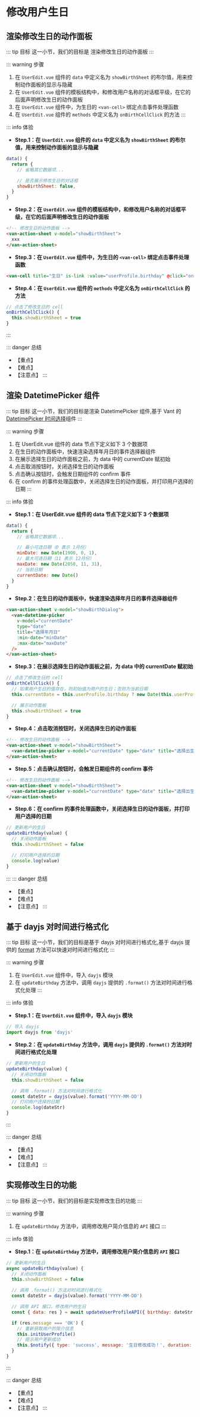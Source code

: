 # 修改用户生日

## 渲染修改生日的动作面板

::: tip 目标
这一小节，我们的目标是 渲染修改生日的动作面板
:::

::: warning 步骤

1. 在 `UserEdit.vue` 组件的 `data` 中定义名为 `showBirthSheet` 的布尔值，用来控制动作面板的显示与隐藏
2. 在 `UserEdit.vue` 组件的模板结构中，和修改用户名称的对话框平级，在它的后面声明修改生日的动作面板
3. 在 `UserEdit.vue` 组件中，为生日的 `<van-cell>` 绑定点击事件处理函数
4. 在 `UserEdit.vue` 组件的 `methods` 中定义名为 `onBirthCellClick` 的方法
:::

::: info 体验

* **Step.1：在 `UserEdit.vue` 组件的 `data` 中定义名为 `showBirthSheet` 的布尔值，用来控制动作面板的显示与隐藏**

```js
data() {
  return {
    // 省略其它数据项...

    // 是否展示修改生日的对话框
    showBirthSheet: false,
  }
}
```

* **Step.2：在 `UserEdit.vue` 组件的模板结构中，和修改用户名称的对话框平级，在它的后面声明修改生日的动作面板**

```html
<!-- 修改生日的动作面板 -->
<van-action-sheet v-model="showBirthSheet">
  xxx
</van-action-sheet>
```

* **Step.3：在 `UserEdit.vue` 组件中，为生日的 `<van-cell>` 绑定点击事件处理函数**

```html
<van-cell title="生日" is-link :value="userProfile.birthday" @click="onBirthCellClick" />
```

* **Step.4：在 `UserEdit.vue` 组件的 `methods` 中定义名为 `onBirthCellClick` 的方法**

```js
// 点击了修改生日的 cell
onBirthCellClick() {
  this.showBirthSheet = true
}
```

:::

::: danger 总结

* 【重点】
* 【难点】
* 【注意点】
:::

## 渲染 DatetimePicker 组件

::: tip 目标
这一小节，我们的目标是渲染 DatetimePicker 组件,基于 Vant 的 [DatetimePicker 时间选择](https://vant-contrib.gitee.io/vant/#/zh-CN/datetime-picker#xuan-ze-nian-yue-ri)组件
:::

::: warning 步骤

1. 在 UserEdit.vue 组件的 data 节点下定义如下 3 个数据项
2. 在生日的动作面板中，快速渲染选择年月日的事件选择器组件
3. 在展示选择生日的动作面板之前，为 data 中的 currentDate 赋初始
4. 点击取消按钮时，关闭选择生日的动作面板
5. 点击确认按钮时，会触发日期组件的 confirm 事件
6. 在 confirm 的事件处理函数中，关闭选择生日的动作面板，并打印用户选择的日期
:::

::: info 体验

* **Step.1：在 UserEdit.vue 组件的 data 节点下定义如下 3 个数据项**

```js
data() {
  return {
    // 省略其它数据项...

    // 最小可选日期（0 表示 1月份）
    minDate: new Date(1900, 0, 1),
    // 最大可选日期（11 表示 12月份）
    maxDate: new Date(2050, 11, 31),
    // 当前日期
    currentDate: new Date()
  }
}
```

* **Step.2：在生日的动作面板中，快速渲染选择年月日的事件选择器组件**

```html
<van-action-sheet v-model="showBirthDialog">
  <van-datetime-picker
    v-model="currentDate"
    type="date"
    title="选择年月日"
    :min-date="minDate"
    :max-date="maxDate"
  />
</van-action-sheet>
```

* **Step.3：在展示选择生日的动作面板之前，为 data 中的 currentDate 赋初始**

```js
// 点击了修改生日的 cell
onBirthCellClick() {
  // 如果用户生日的值存在，则初始值为用户的生日；否则为当前日期
  this.currentDate = this.userProfile.birthday ? new Date(this.userProfile.birthday) : new Date()

  // 展示动作面板
  this.showBirthSheet = true
}
```

* **Step.4：点击取消按钮时，关闭选择生日的动作面板**

```html
<!-- 修改生日的动作面板 -->
<van-action-sheet v-model="showBirthSheet">
  <van-datetime-picker v-model="currentDate" type="date" title="选择出生日期" :min-date="minDate" :max-date="maxDate" @cancel="showBirthSheet = false" />
</van-action-sheet>
```

* **Step.5：点击确认按钮时，会触发日期组件的 confirm 事件**

```html
<!-- 修改生日的动作面板 -->
<van-action-sheet v-model="showBirthSheet">
  <van-datetime-picker v-model="currentDate" type="date" title="选择出生日期" :min-date="minDate" :max-date="maxDate" @cancel="showBirthSheet = false" @confirm="updateBirthday" />
</van-action-sheet>
```

* **Step.6：在 confirm 的事件处理函数中，关闭选择生日的动作面板，并打印用户选择的日期**

```js
// 更新用户的生日
updateBirthday(value) {
  // 关闭动作面板
  this.showBirthSheet = false

  // 打印用户选择的日期
  console.log(value)
}
```

:::
::: danger 总结

* 【重点】
* 【难点】
* 【注意点】
:::

## 基于 dayjs 对时间进行格式化

::: tip 目标
这一小节，我们的目标是基于 dayjs 对时间进行格式化,基于 dayjs 提供的 [format](https://dayjs.fenxianglu.cn/category/display.html#格式化) 方法可以快速对时间进行格式化
:::

::: warning 步骤

1. 在 `UserEdit.vue` 组件中，导入 `dayjs` 模块
2. 在 `updateBirthday` 方法中，调用 `dayjs` 提供的 `.format()` 方法对时间进行格式化处理
:::

::: info 体验

* **Step.1：在 `UserEdit.vue` 组件中，导入 `dayjs` 模块**

```js
// 导入 dayjs
import dayjs from 'dayjs'
```

* **Step.2：在 `updateBirthday` 方法中，调用 `dayjs` 提供的 `.format()` 方法对时间进行格式化处理**

```js
// 更新用户的生日
updateBirthday(value) {
  // 关闭动作面板
  this.showBirthSheet = false

  // 调用 .format() 方法对时间进行格式化
  const dateStr = dayjs(value).format('YYYY-MM-DD')
  // 打印用户选择的日期
  console.log(dateStr)
}
```

:::

::: danger 总结

* 【重点】
* 【难点】
* 【注意点】
:::

## 实现修改生日的功能

::: tip 目标
这一小节，我们的目标是实现修改生日的功能
:::

::: warning 步骤

1. 在 `updateBirthday` 方法中，调用修改用户简介信息的 `API` 接口
:::

::: info 体验

* **Step.1：在 `updateBirthday` 方法中，调用修改用户简介信息的 `API` 接口**

```js
// 更新用户的生日
async updateBirthday(value) {
  // 关闭动作面板
  this.showBirthSheet = false

  // 调用 .format() 方法对时间进行格式化
  const dateStr = dayjs(value).format('YYYY-MM-DD')

  // 调用 API 接口，修改用户的生日
  const { data: res } = await updateUserProfileAPI({ birthday: dateStr })

  if (res.message === 'OK') {
    // 重新获取用户的简介信息
    this.initUserProfile()
    // 提示用户更新成功
    this.$notify({ type: 'success', message: '生日修改成功！', duration: 2000 })
  }
}
```

:::

::: danger 总结

* 【重点】
* 【难点】
* 【注意点】
:::
